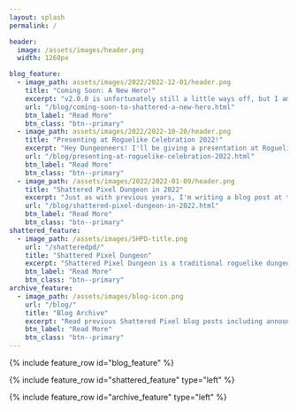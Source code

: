 ```yaml
---
layout: splash
permalink: /

header:
  image: /assets/images/header.png
  width: 1260px

blog_feature:
  - image_path: assets/images/2022/2022-12-01/header.png
    title: "Coming Soon: A New Hero!"
    excerpt: "v2.0.0 is unfortunately still a little ways off, but I am far enough into development that I've got a bunch of details to share! The major focus of v2.0.0 is a brand new hero!"
    url: "/blog/coming-soon-to-shattered-a-new-hero.html"
    btn_label: "Read More"
    btn_class: "btn--primary"
  - image_path: assets/images/2022/2022-10-20/header.png
    title: "Presenting at Roguelike Celebration 2022!"
    excerpt: "Hey Dungeoneers! I'll be giving a presentation at Roguelike Celebration 2022 on Oct 23rd at 4:15pm EST. The presentation is titled 'Smoothing the Sharp Edges of RNG'."
    url: "/blog/presenting-at-roguelike-celebration-2022.html"
    btn_label: "Read More"
    btn_class: "btn--primary"
  - image_path: /assets/images/2022/2022-01-09/header.png
    title: "Shattered Pixel Dungeon in 2022"
    excerpt: "Just as with previous years, I'm writing a blog post at the start of 2022 to summarize my longer-term plans for Shattered Pixel Dungeon!"
    url: "/blog/shattered-pixel-dungeon-in-2022.html"
    btn_label: "Read More"
    btn_class: "btn--primary"
shattered_feature:
  - image_path: /assets/images/SHPD-title.png
    url: "/shatteredpd/"
    title: "Shattered Pixel Dungeon"
    excerpt: "Shattered Pixel Dungeon is a traditional roguelike dungeon crawler that's simple to start but hard to master! Every game is a unique challenge, with four different heroes, randomized levels and enemies, and hundreds of items to collect and use."
    btn_label: "Read More"
    btn_class: "btn--primary"
archive_feature:
  - image_path: /assets/images/blog-icon.png
    url: "/blog/"
    title: "Blog Archive"
    excerpt: "Read previous Shattered Pixel blog posts including announcements, design overviews, and teasers! The blog includes a full history of my dev work since I started Shattered Pixel Dungeon in 2014."
    btn_label: "Read More"
    btn_class: "btn--primary"
---
```


{% include feature_row id="blog_feature" %}

{% include feature_row id="shattered_feature" type="left" %}

{% include feature_row id="archive_feature" type="left" %}